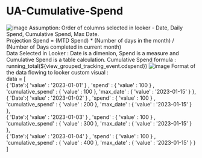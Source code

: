 # UA-Cumulative-Spend
![image](https://user-images.githubusercontent.com/104884127/224625987-37d00cf4-0563-4ac1-bfbf-6c14ec6ba63e.png)
Assumption: Order of columns selected in looker - Date, Daily Spend, Cumulative Spend, Max Date. 
<br>Projection Spend = (MTD Spend) * (Number of days in the month) / (Number of Days completed in current month)
</br>Data Selected in Looker : 
Date is a dimenion, Spend is a measure and Cumulative Spend is a table calculation.
Cumulative Spend formula : running_total(${view_grouped_tracking_event.cdspend})
![image](https://user-images.githubusercontent.com/104884127/224626501-fee83e1c-141b-4eba-8d4e-532df1ca8c58.png)
Format of the data flowing to looker custom visual :
</br>data = [</br>
{ 'Date':{ 'value' : '2023-01-01' } , 'spend' : { 'value' : 100 } , 'cumulative_spend' : { 'value' : 100 }, 'max_date' : { 'value' : '2023-01-15' } },</br>
{ 'Date':{ 'value' : '2023-01-02' } , 'spend' : { 'value' : 100 } , 'cumulative_spend' : { 'value' : 200 }, 'max_date' : { 'value' : '2023-01-15' } },</br>
{ 'Date':{ 'value' : '2023-01-03' } , 'spend' : { 'value' : 100 } , 'cumulative_spend' : { 'value' : 300 }, 'max_date' : { 'value' : '2023-01-15' } },</br>
{ 'Date':{ 'value' : '2023-01-04' } , 'spend' : { 'value' : 100 } , 'cumulative_spend' : { 'value' : 400 }, 'max_date' : { 'value' : '2023-01-15' } }</br>
]</br>
